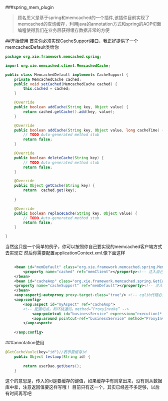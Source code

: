 ###spring_mem_plugin
>顾名思义是基于spring和memcached的一个插件,该插件目前实现了memcached的查询缓存，利用java的annotation方式和spring的AOP切面编程使得我们在业务层获得缓存数据非常的方便

##开始使用
首先你必须实现CacheSupport接口，我正好提供了一个memcachedDefault类给你
```java
package org.xie.framework.memcached.spring;

import org.xie.memcached.client.MemcachedCache;

public class MemcachedDefault implements CacheSupport {
	private MemcachedCache cached;
	public void setCached(MemcachedCache cached) {
		this.cached = cached;
	}

	@Override
	public boolean addCache(String key, Object value) {
		return cached.getCache().add(key, value);
	}

	@Override
	public boolean addCache(String key, Object value, long cacheTime) {
		// TODO Auto-generated method stub
		return false;
	}

	@Override
	public boolean deleteCache(String key) {
		// TODO Auto-generated method stub
		return false;
	}

	@Override
	public Object getCache(String key) {
		return 	cached.get(key);
	
	}

	@Override
	public boolean replaceCache(String key, Object value) {
		// TODO Auto-generated method stub
		return false;
	}

}
```
当然这只是一个简单的例子，你可以按照你自己要实现的memcached客户端方式去实现它
然后你需要配置applicationContext.xml.像下面这样
```xml
	
	<bean id="memDefault" class="org.xie.framework.memcached.spring.MemcachedDefault">
		<property name="cached" ref="memClient"></property><!-- 注入自己的客户端 -->
	</bean>
	<bean id="cacheAop" class="org.xie.framework.memcached.spring.GetCacheAop">
	<property name="cacheSupport" ref="memDefault"></property><!-- 注入实现 -->
	</bean>
	<aop:aspectj-autoproxy proxy-target-class="true"/> <!-- cglib代理必须要开启-->
	<aop:config>	
		<aop:aspect id="myAspect" ref="cacheAop">
		<!-- 配置切点。和环绕通知。method=“ProxyInvoke” -->
			<aop:pointcut id="businessService" expression="execution(* org.xie.service.*.*(..))" />
			<aop:around pointcut-ref="businessService" method="ProxyInvoke" />
		</aop:aspect>
	
	</aop:config>
```
###annotation使用
```java
@GetCacheVaule(key="id")//表示要缓存id
	public Object testaop(String id) {
		
		return userDao.getUsers();
	}
```
这个的意思是，传入的id是要缓存的键值，如果缓存中有则拿出来，没有则从数据库中拿，注意返回值要这样写哦！
目前只有这一个，其实已经差不多足够，以后有时间再写吧








